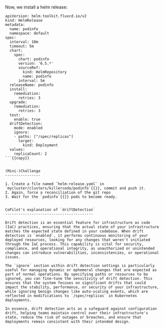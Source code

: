 Now, we install a helm release:

```
apiVersion: helm.toolkit.fluxcd.io/v2
kind: HelmRelease
metadata:
  name: podinfo
  namespace: default
spec:
  interval: 10m
  timeout: 5m
  chart:
    spec:
      chart: podinfo
      version: '6.5.*'
      sourceRef:
        kind: HelmRepository
        name: podinfo
      interval: 5m
  releaseName: podinfo
  install:
    remediation:
      retries: 3
  upgrade:
    remediation:
      retries: 3
  test:
    enable: true
  driftDetection:
    mode: enabled
    ignore:
    - paths: ["/spec/replicas"]
      target:
        kind: Deployment
  values:
    replicaCount: 2
```{{copy}}


(Mini-)Challenge
----------------

1. Create a file named `helm-release.yaml` in `mycluster/clusters/killercoda/podinfo`{{}}, commit and push it.
2. Again, force a reconciliation of the git repo
3. Wait for the `podinfo`{{}} pods to become ready.


CoPilot's explanation of `driftDetection`
----------------------------------------

Drift detection is an essential feature for infrastructure as code (IaC) practices, ensuring that the actual state of your infrastructure matches the expected state defined in your codebase. When drift detection is `enabled`, it performs continuous monitoring of your deployed resources, looking for any changes that weren't initiated through the IaC process. This capability is vital for security, compliance, and operational integrity, as unauthorized or unintended changes can introduce vulnerabilities, inconsistencies, or operational issues.

The `ignore` section within drift detection settings is particularly useful for managing dynamic or ephemeral changes that are expected as part of normal operations. By specifying paths or resources to be ignored, you can fine-tune the sensitivity of drift detection. This ensures that the system focuses on significant drifts that could impact the stability, performance, or security of your infrastructure, while ignoring benign changes like auto-scaling events, which are reflected in modifications to `/spec/replicas` in Kubernetes deployments.

In essence, drift detection acts as a safeguard against configuration drift, helping teams maintain control over their infrastructure's state, reduce the risk of outages or breaches, and ensure that deployments remain consistent with their intended design.